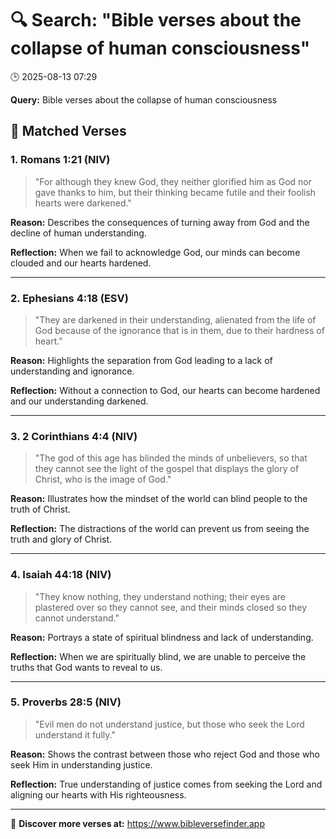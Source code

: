 # 🔍 Search: "Bible verses about the collapse of human consciousness"
🕒 2025-08-13 07:29

**Query:** Bible verses about the collapse of human consciousness

## 📖 Matched Verses

### 1. Romans 1:21 (NIV)
> "For although they knew God, they neither glorified him as God nor gave thanks to him, but their thinking became futile and their foolish hearts were darkened."

**Reason:** Describes the consequences of turning away from God and the decline of human understanding.

**Reflection:** When we fail to acknowledge God, our minds can become clouded and our hearts hardened.

---

### 2. Ephesians 4:18 (ESV)
> "They are darkened in their understanding, alienated from the life of God because of the ignorance that is in them, due to their hardness of heart."

**Reason:** Highlights the separation from God leading to a lack of understanding and ignorance.

**Reflection:** Without a connection to God, our hearts can become hardened and our understanding darkened.

---

### 3. 2 Corinthians 4:4 (NIV)
> "The god of this age has blinded the minds of unbelievers, so that they cannot see the light of the gospel that displays the glory of Christ, who is the image of God."

**Reason:** Illustrates how the mindset of the world can blind people to the truth of Christ.

**Reflection:** The distractions of the world can prevent us from seeing the truth and glory of Christ.

---

### 4. Isaiah 44:18 (NIV)
> "They know nothing, they understand nothing; their eyes are plastered over so they cannot see, and their minds closed so they cannot understand."

**Reason:** Portrays a state of spiritual blindness and lack of understanding.

**Reflection:** When we are spiritually blind, we are unable to perceive the truths that God wants to reveal to us.

---

### 5. Proverbs 28:5 (NIV)
> "Evil men do not understand justice, but those who seek the Lord understand it fully."

**Reason:** Shows the contrast between those who reject God and those who seek Him in understanding justice.

**Reflection:** True understanding of justice comes from seeking the Lord and aligning our hearts with His righteousness.

---

🔗 **Discover more verses at:** https://www.bibleversefinder.app
